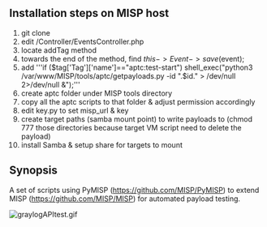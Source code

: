 ## Installation steps on MISP host
1. git clone 
2. edit <path to misp app>/Controller/EventsController.php
3. locate addTag method
4. towards the end of the method, find $this->Event->save($event);
5. add '''if ($tag['Tag']['name']=="aptc:test-start") shell_exec("python3 /var/www/MISP/tools/aptc/getpayloads.py -id ".$id." > /dev/null 2>/dev/null &");'''
6. create aptc folder under MISP tools directory 
7. copy all the aptc scripts to that folder & adjust permission accordingly
8. edit key.py to set misp_url & key
9. create target paths (samba mount point) to write payloads to (chmod 777 those directories because target VM script need to delete the payload)
10. install Samba & setup share for targets to mount

## Synopsis

A set of scripts using PyMISP (https://github.com/MISP/PyMISP) to extend MISP (https://github.com/MISP/MISP) for automated payload testing.

![graylogAPItest.gif](https://pm.jym.sg/media/attachments/e/b/a/4/de8f7343fb0bb2fae518446efd767597bde4b63a7253d3ae600368b410cc/graylogapitest.gif)

